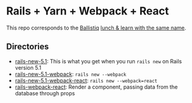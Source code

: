 # Rails + Yarn + Webpack + React

This repo corresponds to the [Ballistiq](http://ballistiq.com) [lunch & learn with the same name](https://docs.google.com/presentation/d/1wSo9B0uMrZBa78NGMD33BY9hwy63QVfDAyXUxF6-M4M).

## Directories

* [rails-new-5.1](https://github.com/sheldond/rails-yarn-webpack-react/tree/master/rails-new-5.1): This is what you get when you run `rails new` on Rails version 5.1
* [rails-new-5.1-webpack](https://github.com/sheldond/rails-yarn-webpack-react/tree/master/rails-new-5.1-webpack): `rails new --webpack`
* [rails-new-5.1-webpack-react](https://github.com/sheldond/rails-yarn-webpack-react/tree/master/rails-new-5.1-webpack-react):  `rails new --webpack=react`
* [rails-webpack-react](https://github.com/sheldond/rails-yarn-webpack-react/tree/master/rails-webpack-react): Render a component, passing data from the database through props
